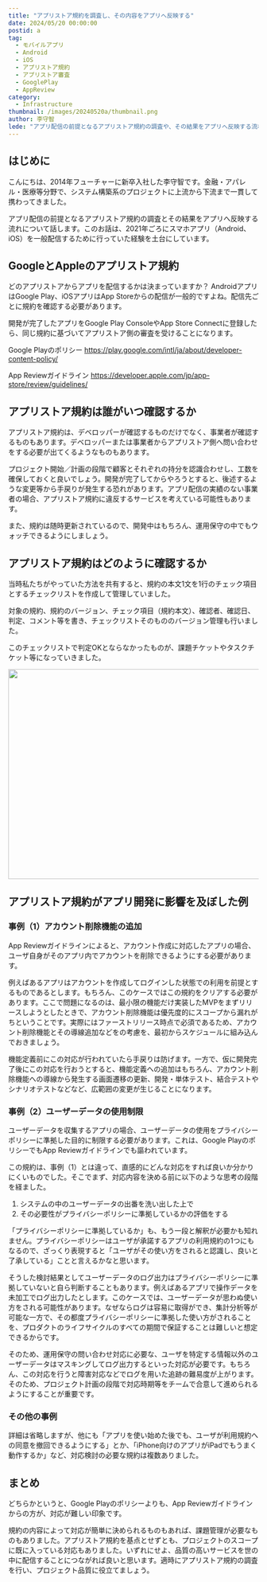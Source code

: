 ```yaml
---
title: "アプリストア規約を調査し、その内容をアプリへ反映する"
date: 2024/05/20 00:00:00
postid: a
tag:
  - モバイルアプリ
  - Android
  - iOS
  - アプリストア規約
  - アプリストア審査
  - GooglePlay
  - AppReview
category:
  - Infrastructure
thumbnail: /images/20240520a/thumbnail.png
author: 李守智
lede: "アプリ配信の前提となるアプリストア規約の調査や、その結果をアプリへ反映する流れについてお話します。"
---
```

## はじめに

こんにちは、2014年フューチャーに新卒入社した李守智です。金融・アパレル・医療等分野で、システム構築系のプロジェクトに上流から下流まで一貫して携わってきました。

アプリ配信の前提となるアプリストア規約の調査とその結果をアプリへ反映する流れについて話します。このお話は、2021年ごろにスマホアプリ（Android、iOS）を一般配信するために行っていた経験を土台にしています。

## GoogleとAppleのアプリストア規約

どのアプリストアからアプリを配信するかは決まっていますか？ AndroidアプリはGoogle Play、iOSアプリはApp Storeからの配信が一般的ですよね。配信先ごとに規約を確認する必要があります。

開発が完了したアプリをGoogle Play ConsoleやApp Store Connectに登録したら、同じ規約に基づいてアプリストア側の審査を受けることになります。

Google Playのポリシー
https://play.google.com/intl/ja/about/developer-content-policy/

App Reviewガイドライン
https://developer.apple.com/jp/app-store/review/guidelines/

## アプリストア規約は誰がいつ確認するか

アプリストア規約は、デベロッパーが確認するものだけでなく、事業者が確認するものもあります。デベロッパーまたは事業者からアプリストア側へ問い合わせをする必要が出てくるようなものもあります。

プロジェクト開始／計画の段階で顧客とそれぞれの持分を認識合わせし、工数を確保しておくと良いでしょう。開発が完了してからやろうとすると、後述するような変更等から手戻りが発生する恐れがあります。アプリ配信の実績のない事業者の場合、アプリストア規約に違反するサービスを考えている可能性もあります。

また、規約は随時更新されているので、開発中はもちろん、運用保守の中でもウォッチできるようにしましょう。

## アプリストア規約はどのように確認するか

当時私たちがやっていた方法を共有すると、規約の本文1文を1行のチェック項目とするチェックリストを作成して管理していました。

対象の規約、規約のバージョン、チェック項目（規約本文）、確認者、確認日、判定、コメント等を書き、チェックリストそのもののバージョン管理も行いました。

このチェックリストで判定OKとならなかったものが、課題チケットやタスクチケット等になっていきました。

<img src="/images/20240520a/スクリーンショット_2024-05-16_142524.png" alt="" width="1200" height="422" loading="lazy">

## アプリストア規約がアプリ開発に影響を及ぼした例

### 事例（1）アカウント削除機能の追加

App Reviewガイドラインによると、アカウント作成に対応したアプリの場合、ユーザ自身がそのアプリ内でアカウントを削除できるようにする必要があります。

例えばあるアプリはアカウントを作成してログインした状態での利用を前提とするものであるとします。もちろん、このケースではこの規約をクリアする必要があります。ここで問題になるのは、最小限の機能だけ実装したMVPをまずリリースしようとしたときで、アカウント削除機能は優先度的にスコープから漏れがちということです。実際にはファーストリリース時点で必須であるため、アカウント削除機能とその導線追加などをの考慮を、最初からスケジュールに組み込んでおきましょう。

機能定義前にこの対応が行われていたら手戻りは防げます。一方で、仮に開発完了後にこの対応を行おうとすると、機能定義への追加はもちろん、アカウント削除機能への導線から発生する画面遷移の更新、開発・単体テスト、結合テストやシナリオテストなどなど、広範囲の変更が生じることになります。

### 事例（2）ユーザーデータの使用制限

ユーザーデータを収集するアプリの場合、ユーザーデータの使用をプライバシーポリシーに準拠した目的に制限する必要があります。これは、Google PlayのポリシーでもApp Reviewガイドラインでも謳われています。

この規約は、事例（1）とは違って、直感的にどんな対応をすれば良いか分かりにくいものでした。そこでまず、対応内容を決める前に以下のような思考の段階を経ました。

1. システムの中のユーザーデータの出番を洗い出した上で
2. その必要性がプライバシーポリシーに準拠しているかの評価をする

「プライバシーポリシーに準拠しているか」も、もう一段と解釈が必要かも知れません。プライバシーポリシーはユーザが承諾するアプリの利用規約の1つにもなるので、ざっくり表現すると「ユーザがその使い方をされると認識し、良いと了承している」ことと言えるかなと思います。

そうした検討結果としてユーザーデータのログ出力はプライバシーポリシーに準拠していないと自ら判断することもあります。例えばあるアプリで操作データを未加工でログ出力したとします。このケースでは、ユーザーデータが思わぬ使い方をされる可能性があります。なぜならログは容易に取得ができ、集計分析等が可能な一方で、その都度プライバシーポリシーに準拠した使い方がされることを、プロダクトのライフサイクルのすべての期間で保証することは難しいと想定できるからです。

そのため、運用保守の問い合わせ対応に必要な、ユーザを特定する情報以外のユーザーデータはマスキングしてログ出力するといった対応が必要です。もちろん、この対応を行うと障害対応などでログを用いた追跡の難易度が上がります。そのため、プロジェクト計画の段階で対応時期等をチームで合意して進められるようにすることが重要です。

### その他の事例

詳細は省略しますが、他にも「アプリを使い始めた後でも、ユーザが利用規約への同意を撤回できるようにする」とか、「iPhone向けのアプリがiPadでもうまく動作するか」など、対応検討の必要な規約は複数ありました。

## まとめ

どちらかというと、Google Playのポリシーよりも、App Reviewガイドラインからの方が、対応が難しい印象です。

規約の内容によって対応が簡単に決められるものもあれば、課題管理が必要なものもありました。アプリストア規約を基点とせずとも、プロジェクトのスコープに既に入っている対応もありました。いずれにせよ、品質の高いサービスを世の中に配信することにつながれば良いと思います。適時にアプリストア規約の調査を行い、プロジェクト品質に役立てましょう。
